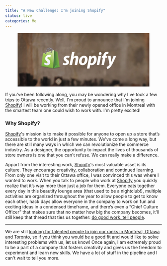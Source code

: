 ```yaml
---
title: "A New Challenge: I'm joining Shopify"
status: live
categories: Me
---
```


<figure>
	<img src="/assets/articles/shopify/shopify-logo.jpg">
</figure>

If you've been following along, you may be wondering why I've took a few trips to Ottawa recently. Well, I'm proud to announce that I'm joining [Shopify][Shopify]! I will be working from their newly opened office in Montreal with the smartest team one could wish to work with. I'm pretty excited!

### Why Shopify?

[Shopify][Shopify]'s mission is to make it possible for anyone to open up a store that’s accessible to the world in just a few minutes. We've come a long way, but there are still many ways in which we can revolutionize the commerce industry. As a designer, the opportunity to impact the lives of thousands of store owners is one that you can't refuse. We can really make a difference.

Appart from the interesting work, [Shopify][Shopify]'s most valuable asset is its culture. They encourage creativity, collaboration and continued learning. From only one visit to their Ottawa office, I was convinced this was where I wanted to work. When you talk to people who work at [Shopify][Shopify] you quickly realize that it’s way more than just a job for them. Everyone eats together every day in this beautify lounge area (that used to be a nightclub!), multiple activities are organized throughout the year to allow people to get to know each other, hack days allow everyone in the company to work on fun and exciting ideas in a condensed timeframe, and there’s even a “Chief Culture Officer” that makes sure that no matter how big the company becomes, it'll still keep that thread that ties us together: [do good work, tell people](http://blog.idonethis.com/post/34779305695/the-other-half-of-your-job).

---

We are still [looking for talented people to join our ranks in Montreal, Ottawa and Toronto](http://www.shopify.com/careers), so if you think you would be a good fit and would like to solve interesting problems with us, let us know! Once again, I am extremely proud to be a part of a company that fosters creativity and gives us the freedom to experiment and learn new skills. We have a lot of stuff in the pipeline and I can't wait to tell you more.

[Shopify]: http://shopify.com